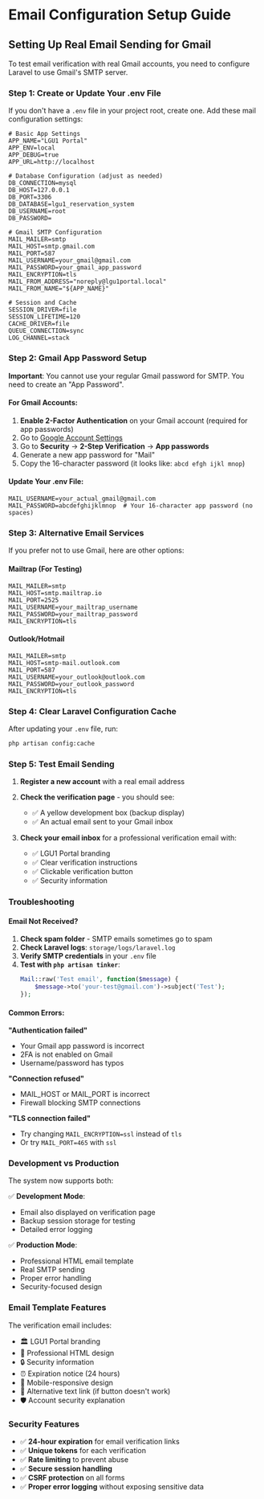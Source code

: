 # Email Configuration Setup Guide

## Setting Up Real Email Sending for Gmail

To test email verification with real Gmail accounts, you need to configure Laravel to use Gmail's SMTP server.

### Step 1: Create or Update Your .env File

If you don't have a `.env` file in your project root, create one. Add these mail configuration settings:

```env
# Basic App Settings
APP_NAME="LGU1 Portal"
APP_ENV=local
APP_DEBUG=true
APP_URL=http://localhost

# Database Configuration (adjust as needed)
DB_CONNECTION=mysql
DB_HOST=127.0.0.1
DB_PORT=3306
DB_DATABASE=lgu1_reservation_system
DB_USERNAME=root
DB_PASSWORD=

# Gmail SMTP Configuration
MAIL_MAILER=smtp
MAIL_HOST=smtp.gmail.com
MAIL_PORT=587
MAIL_USERNAME=your_gmail@gmail.com
MAIL_PASSWORD=your_gmail_app_password
MAIL_ENCRYPTION=tls
MAIL_FROM_ADDRESS="noreply@lgu1portal.local"
MAIL_FROM_NAME="${APP_NAME}"

# Session and Cache
SESSION_DRIVER=file
SESSION_LIFETIME=120
CACHE_DRIVER=file
QUEUE_CONNECTION=sync
LOG_CHANNEL=stack
```

### Step 2: Gmail App Password Setup

**Important**: You cannot use your regular Gmail password for SMTP. You need to create an "App Password".

#### For Gmail Accounts:

1. **Enable 2-Factor Authentication** on your Gmail account (required for app passwords)
2. Go to [Google Account Settings](https://myaccount.google.com/)
3. Go to **Security** → **2-Step Verification** → **App passwords**
4. Generate a new app password for "Mail"
5. Copy the 16-character password (it looks like: `abcd efgh ijkl mnop`)

#### Update Your .env File:
```env
MAIL_USERNAME=your_actual_gmail@gmail.com
MAIL_PASSWORD=abcdefghijklmnop  # Your 16-character app password (no spaces)
```

### Step 3: Alternative Email Services

If you prefer not to use Gmail, here are other options:

#### Mailtrap (For Testing)
```env
MAIL_MAILER=smtp
MAIL_HOST=smtp.mailtrap.io
MAIL_PORT=2525
MAIL_USERNAME=your_mailtrap_username
MAIL_PASSWORD=your_mailtrap_password
MAIL_ENCRYPTION=tls
```

#### Outlook/Hotmail
```env
MAIL_MAILER=smtp
MAIL_HOST=smtp-mail.outlook.com
MAIL_PORT=587
MAIL_USERNAME=your_outlook@outlook.com
MAIL_PASSWORD=your_outlook_password
MAIL_ENCRYPTION=tls
```

### Step 4: Clear Laravel Configuration Cache

After updating your `.env` file, run:

```bash
php artisan config:cache
```

### Step 5: Test Email Sending

1. **Register a new account** with a real email address
2. **Check the verification page** - you should see:
   - ✅ A yellow development box (backup display)
   - ✅ An actual email sent to your Gmail inbox

3. **Check your email inbox** for a professional verification email with:
   - ✅ LGU1 Portal branding
   - ✅ Clear verification instructions
   - ✅ Clickable verification button
   - ✅ Security information

### Troubleshooting

#### Email Not Received?
1. **Check spam folder** - SMTP emails sometimes go to spam
2. **Check Laravel logs**: `storage/logs/laravel.log`
3. **Verify SMTP credentials** in your `.env` file
4. **Test with `php artisan tinker`**:
   ```php
   Mail::raw('Test email', function($message) {
       $message->to('your-test@gmail.com')->subject('Test');
   });
   ```

#### Common Errors:

**"Authentication failed"**
- Your Gmail app password is incorrect
- 2FA is not enabled on Gmail
- Username/password has typos

**"Connection refused"**
- MAIL_HOST or MAIL_PORT is incorrect
- Firewall blocking SMTP connections

**"TLS connection failed"**
- Try changing `MAIL_ENCRYPTION=ssl` instead of `tls`
- Or try `MAIL_PORT=465` with `ssl`

### Development vs Production

The system now supports both:

✅ **Development Mode**: 
- Email also displayed on verification page
- Backup session storage for testing
- Detailed error logging

✅ **Production Mode**:
- Professional HTML email template
- Real SMTP sending
- Proper error handling
- Security-focused design

### Email Template Features

The verification email includes:
- 🏛️ LGU1 Portal branding
- 📧 Professional HTML design
- 🔒 Security information
- ⏰ Expiration notice (24 hours)
- 📱 Mobile-responsive design
- 🔗 Alternative text link (if button doesn't work)
- 🛡️ Account security explanation

### Security Features

- ✅ **24-hour expiration** for email verification links
- ✅ **Unique tokens** for each verification
- ✅ **Rate limiting** to prevent abuse
- ✅ **Secure session handling**
- ✅ **CSRF protection** on all forms
- ✅ **Proper error logging** without exposing sensitive data
